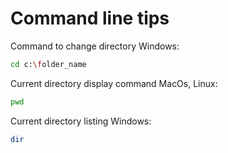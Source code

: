# Command line tips

Command to change directory
Windows:
```sh
cd c:\folder_name
```

Current directory display command
MacOs, Linux:
```sh
pwd
```

Current directory listing
Windows:
```sh
dir
```




